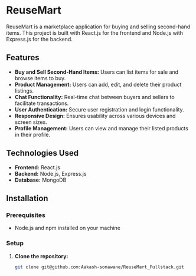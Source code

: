 # ReuseMart

ReuseMart is a marketplace application for buying and selling second-hand items. This project is built with React.js for the frontend and Node.js with Express.js for the backend.

## Features

- **Buy and Sell Second-Hand Items:** Users can list items for sale and browse items to buy.
- **Product Management:** Users can add, edit, and delete their product listings.
- **Chat Functionality:** Real-time chat between buyers and sellers to facilitate transactions.
- **User Authentication:** Secure user registration and login functionality.
- **Responsive Design:** Ensures usability across various devices and screen sizes.
- **Profile Management:** Users can view and manage their listed products in their profile.

## Technologies Used

- **Frontend:** React.js
- **Backend:** Node.js, Express.js
- **Database:** MongoDB

## Installation

### Prerequisites

- Node.js and npm installed on your machine

### Setup

1. **Clone the repository:**

   ```sh
   git clone git@github.com:Aakash-sonawane/ReuseMart_Fullstack.git


